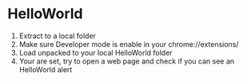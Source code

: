 # HelloWorld
 
1. Extract to a local folder
2. Make sure Developer mode is enable in your chrome://extensions/
3. Load unpacked to your local HelloWorld folder
4. Your are set, try to open a web page and check if you can see an HelloWorld alert